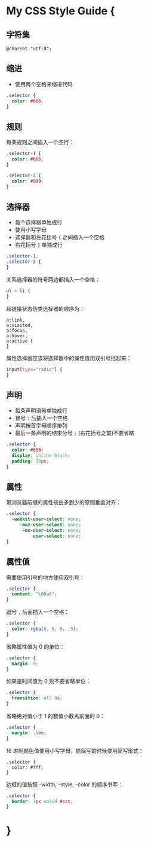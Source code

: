 # My CSS Style Guide {

## 字符集

```
@charset "utf-8";
```

## 缩进

* 使用两个空格来缩进代码

``` css
.selector {
  color: #666;
}
```

## 规则

每条规则之间插入一个空行：

``` css
.selector-1 {
  color: #666;
}

.selector-2 {
  color: #999;
}
```

## 选择器

* 每个选择器单独成行
* 使用小写字母
* 选择器和左花括号 `{` 之间插入一个空格
* 右花括号 `}` 单独成行

``` css
.selector-1,
.selector-2 {
}
```

关系选择器的符号两边都插入一个空格：

``` css
ul > li {
}
```

超链接状态伪类选择器的顺序为：

```
a:link,
a:visited,
a:focus,
a:hover,
a:active {
}
```

属性选择器应该将选择器中的属性值用双引号括起来：

``` css
input[type="radio"] {
}
```

## 声明

* 每条声明语句单独成行
* 冒号 `:` 后插入一个空格
* 声明按首字母顺序排列
* 最后一条声明的结束分号 `;` (右花括号之前)不要省略

``` css
.selector {
  color: #666;
  display: inline-block;
  padding: 10px;
}
```

## 属性

带浏览器前缀的属性按由多到少的原则垂直对齐：

``` css
.selector {
  -webkit-user-select: none;
     -moz-user-select: none;
      -ms-user-select: none;
          user-select: none;
}
```

## 属性值

需要使用引号的地方使用双引号：

``` css
.selector {
  content: "\00a0";
}
```

逗号 `,` 后面插入一个空格：

``` css
.selector {
  color: rgba(0, 0, 0, .5);
}
```

省略属性值为 0 的单位：

``` css
.selector {
  margin: 0;
}
```

如果是时间值为 0 则不要省略单位：

``` css
.selector {
  transition: all 0s;
}
```

省略绝对值小于 1 的数值小数点前面的 0：

``` css
.selector {
  margin: .5em;
}
```

16 进制颜色值使用小写字母，能简写的时候使用简写形式：

```
.selector {
  color: #fff;
}
```

边框的值按照 -width, -style, -color 的顺序书写：

``` css
.selector {
  border: 1px solid #ccc;
}
```

# }
